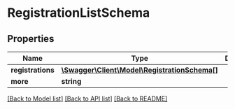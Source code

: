 # RegistrationListSchema

## Properties
Name | Type | Description | Notes
------------ | ------------- | ------------- | -------------
**registrations** | [**\Swagger\Client\Model\RegistrationSchema[]**](RegistrationSchema.md) |  | 
**more** | **string** |  | [optional] 

[[Back to Model list]](../../README.md#documentation-for-models) [[Back to API list]](../../README.md#documentation-for-api-endpoints) [[Back to README]](../../README.md)

